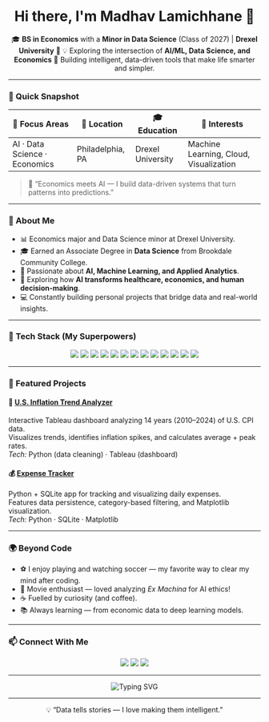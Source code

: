 <h1 align="center">Hi there, I'm Madhav Lamichhane 👋</h1>

<p align="center">
🎓 <b>BS in Economics</b> with a <b>Minor in Data Science</b> (Class of 2027) | <b>Drexel University</b> 🐉  
💡 Exploring the intersection of <b>AI/ML, Data Science, and Economics</b>  
🚀 Building intelligent, data-driven tools that make life smarter and simpler.
</p>

---

### 🎯 Quick Snapshot

| 🎯 Focus Areas | 📍 Location | 🎓 Education | 💼 Interests |
|----------------|-------------|--------------|--------------|
| AI · Data Science · Economics | Philadelphia, PA | Drexel University | Machine Learning, Cloud, Visualization |

> 📘 “Economics meets AI — I build data-driven systems that turn patterns into predictions.”

---

### 🚀 About Me
- 📊 Economics major and Data Science minor at Drexel University.  
- 🎓 Earned an Associate Degree in **Data Science** from Brookdale Community College.  
- 🤖 Passionate about **AI, Machine Learning, and Applied Analytics**.  
- 🧠 Exploring how **AI transforms healthcare, economics, and human decision-making**.  
- 💻 Constantly building personal projects that bridge data and real-world insights.  

---

### 🧰 Tech Stack (My Superpowers)

<p align="center">
  <img src="https://img.shields.io/badge/Python-3776AB?style=for-the-badge&logo=python&logoColor=white"/>
  <img src="https://img.shields.io/badge/Pandas-150458?style=for-the-badge&logo=pandas&logoColor=white"/>
  <img src="https://img.shields.io/badge/NumPy-013243?style=for-the-badge&logo=numpy&logoColor=white"/>
  <img src="https://img.shields.io/badge/Matplotlib-11557C?style=for-the-badge&logo=matplotlib&logoColor=white"/>
  <img src="https://img.shields.io/badge/R-276DC3?style=for-the-badge&logo=r&logoColor=white"/>
  <img src="https://img.shields.io/badge/SQL-336791?style=for-the-badge&logo=postgresql&logoColor=white"/>
  <img src="https://img.shields.io/badge/Tableau-E97627?style=for-the-badge&logo=tableau&logoColor=white"/>
  <img src="https://img.shields.io/badge/PowerBI-F2C811?style=for-the-badge&logo=powerbi&logoColor=black"/>
  <img src="https://img.shields.io/badge/Java-ED8B00?style=for-the-badge&logo=openjdk&logoColor=white"/>
  <img src="https://img.shields.io/badge/HTML5-E34F26?style=for-the-badge&logo=html5&logoColor=white"/>
  <img src="https://img.shields.io/badge/CSS3-1572B6?style=for-the-badge&logo=css3&logoColor=white"/>
  <img src="https://img.shields.io/badge/GitHub-181717?style=for-the-badge&logo=github&logoColor=white"/>
  <img src="https://img.shields.io/badge/Excel-217346?style=for-the-badge&logo=microsoft-excel&logoColor=white"/>
</p>

---

### 💼 Featured Projects

#### 🧮 [U.S. Inflation Trend Analyzer](https://github.com/mlamichhane1/US-Inflation-Trend-Analyzer)
Interactive Tableau dashboard analyzing 14 years (2010–2024) of U.S. CPI data.  
Visualizes trends, identifies inflation spikes, and calculates average + peak rates.  
*Tech:* Python (data cleaning) · Tableau (dashboard)

#### 💰 [Expense Tracker](https://github.com/mlamichhane1/Expense-tracker)
Python + SQLite app for tracking and visualizing daily expenses.  
Features data persistence, category-based filtering, and Matplotlib visualization.  
*Tech:* Python · SQLite · Matplotlib

---

### 🌍 Beyond Code
- ⚽ I enjoy playing and watching soccer — my favorite way to clear my mind after coding.  
- 🎥 Movie enthusiast — loved analyzing *Ex Machina* for AI ethics!  
- ☕ Fuelled by curiosity (and coffee).  
- 📚 Always learning — from economic data to deep learning models.

---

### 📫 Connect With Me
<p align="center">
  <a href="https://www.linkedin.com/in/madhav-lamichhane-33304b264/"><img src="https://img.shields.io/badge/LinkedIn-0077B5?style=for-the-badge&logo=linkedin&logoColor=white"/></a>
  <a href="https://github.com/mlamichhane1"><img src="https://img.shields.io/badge/GitHub-181717?style=for-the-badge&logo=github&logoColor=white"/></a>
  <a href="mailto:ml3862@drexel.edu"><img src="https://img.shields.io/badge/Email-D14836?style=for-the-badge&logo=gmail&logoColor=white"/></a>
</p>

---

<p align="center">
  <img src="https://readme-typing-svg.demolab.com?font=Fira+Code&size=22&pause=1200&color=36BCF7&center=true&vCenter=true&width=700&lines=Welcome+to+my+GitHub!;Economics+%26+Data+Science+Enthusiast;Exploring+AI%2C+Machine+Learning%2C+and+Analytics;Turning+Data+into+Meaningful+Insights;Let's+Build+Something+Innovative!" alt="Typing SVG" />
</p>

---

<p align="center">💡 “Data tells stories — I love making them intelligent.”</p>
